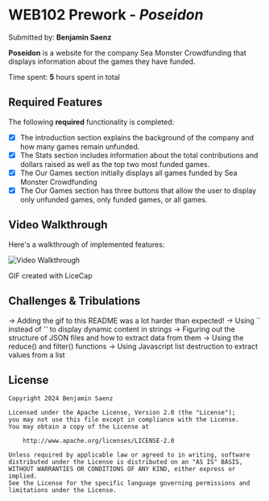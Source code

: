 # WEB102 Prework - *Poseidon*

Submitted by: **Benjamin Saenz**

**Poseidon** is a website for the company Sea Monster Crowdfunding that displays information about the games they have funded.

Time spent: **5** hours spent in total

## Required Features

The following **required** functionality is completed:

* [X] The introduction section explains the background of the company and how many games remain unfunded.
* [X] The Stats section includes information about the total contributions and dollars raised as well as the top two most funded games.
* [X] The Our Games section initially displays all games funded by Sea Monster Crowdfunding
* [X] The Our Games section has three buttons that allow the user to display only unfunded games, only funded games, or all games.

## Video Walkthrough

Here's a walkthrough of implemented features:

<img src='seaMonsterCrowdfundingDemo.gif' title='Video Walkthrough' width='' alt='Video Walkthrough' />

<!-- Replace this with whatever GIF tool you used! -->
GIF created with LiceCap

## Challenges & Tribulations

-> Adding the gif to this README was a lot harder than expected!
-> Using `` instead of '' to display dynamic content in strings
-> Figuring out the structure of JSON files and how to extract data from them
-> Using the reduce() and filter() functions
-> Using Javascript list destruction to extract values from a list

## License

    Copyright 2024 Benjamin Saenz

    Licensed under the Apache License, Version 2.0 (the "License");
    you may not use this file except in compliance with the License.
    You may obtain a copy of the License at

        http://www.apache.org/licenses/LICENSE-2.0

    Unless required by applicable law or agreed to in writing, software
    distributed under the License is distributed on an "AS IS" BASIS,
    WITHOUT WARRANTIES OR CONDITIONS OF ANY KIND, either express or implied.
    See the License for the specific language governing permissions and
    limitations under the License.
